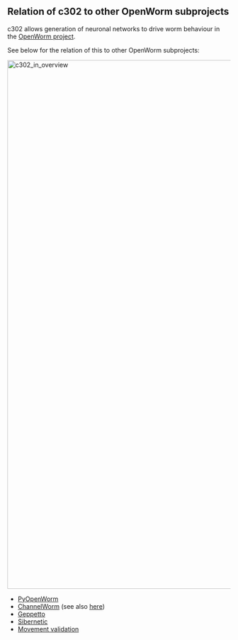 ## Relation of c302 to other OpenWorm subprojects

c302 allows generation of neuronal networks to drive worm behaviour in the [OpenWorm project](http://www.openworm.org).

See below for the relation of this to other OpenWorm subprojects:

<img width="1191" alt="c302_in_overview" src="https://user-images.githubusercontent.com/1573896/44876490-42fca100-ac6f-11e8-95ab-76dc8a2d80e1.png">

- [PyOpenWorm](https://github.com/openworm/PyOpenWorm)
- [ChannelWorm](https://github.com/openworm/ChannelWorm2) (see also [here](https://github.com/openworm/ChannelWorm))
- [Geppetto](https://github.com/openworm/org.geppetto)
- [Sibernetic](https://github.com/openworm/sibernetic)
- [Movement validation](https://github.com/openworm/open-worm-analysis-toolbox)
